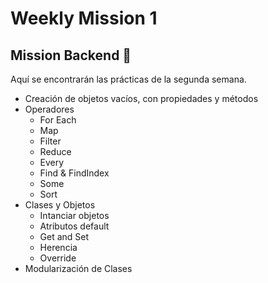 # Weekly Mission 1

## Mission Backend 🚀

Aquí se encontrarán las prácticas de la segunda semana.

- Creación de objetos vacíos, con propiedades y métodos
- Operadores 
    - For Each
    - Map
    - Filter
    - Reduce
    - Every
    - Find & FindIndex
    - Some
    - Sort
- Clases y Objetos
    - Intanciar objetos
    - Atributos default
    - Get and Set
    - Herencia
    - Override
- Modularización de Clases